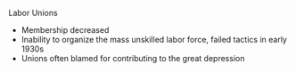 

Labor Unions

* Membership decreased
* Inability to organize the mass unskilled labor force, failed tactics in early 1930s 
* Unions often blamed for contributing to the great depression 